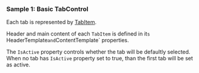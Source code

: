 ### Sample 1: Basic TabControl

Each tab is represented by [TabItem](/docs/controls/bootstrap/TabItem).

Header and main content of each `TabItem` is defined in it`s `HeaderTemplate` and `ContentTemplate` properties.  

The `IsActive` property controls whether the tab will be defaultly selected.   
When no tab has `IsActive` property set to true, than the first tab will be set as active.